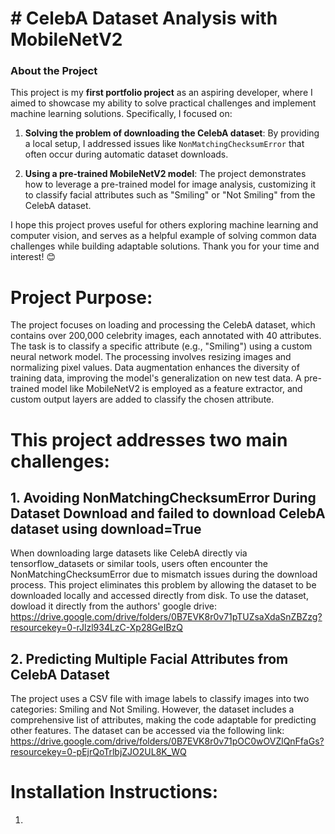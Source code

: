 # # CelebA Dataset Analysis with MobileNetV2

### About the Project
This project is my **first portfolio project** as an aspiring developer, where I aimed to showcase my ability to solve practical challenges and implement machine learning solutions. Specifically, I focused on:

1. **Solving the problem of downloading the CelebA dataset**: By providing a local setup, I addressed issues like `NonMatchingChecksumError` that often occur during automatic dataset downloads.

2. **Using a pre-trained MobileNetV2 model**: The project demonstrates how to leverage a pre-trained model for image analysis, customizing it to classify facial attributes such as "Smiling" or "Not Smiling" from the CelebA dataset.

I hope this project proves useful for others exploring machine learning and computer vision, and serves as a helpful example of solving common data challenges while building adaptable solutions. Thank you for your time and interest! 😊

# Project Purpose:
The project focuses on loading and processing the CelebA dataset, which contains over 200,000 celebrity images, each annotated with 40 attributes. The task is to classify a specific attribute (e.g., "Smiling") using a custom neural network model. The processing involves resizing images and normalizing pixel values. Data augmentation enhances the diversity of training data, improving the model's generalization on new test data. A pre-trained model like MobileNetV2 is employed as a feature extractor, and custom output layers are added to classify the chosen attribute.

# This project addresses two main challenges:

## 1. Avoiding NonMatchingChecksumError During Dataset Download and failed to download CelebA dataset using download=True 
When downloading large datasets like CelebA directly via tensorflow_datasets or similar tools, users often encounter the NonMatchingChecksumError due to mismatch issues during the download process. This project eliminates this problem by allowing the dataset to be downloaded locally and accessed directly from disk. To use the dataset, dowload it directly from the authors' google drive: https://drive.google.com/drive/folders/0B7EVK8r0v71pTUZsaXdaSnZBZzg?resourcekey=0-rJlzl934LzC-Xp28GeIBzQ

## 2. Predicting Multiple Facial Attributes from CelebA Dataset
The project uses a CSV file with image labels to classify images into two categories: Smiling and Not Smiling. However, the dataset includes a comprehensive list of attributes, making the code adaptable for predicting other features. The dataset can be accessed via the following link: https://drive.google.com/drive/folders/0B7EVK8r0v71pOC0wOVZlQnFfaGs?resourcekey=0-pEjrQoTrlbjZJO2UL8K_WQ


# Installation Instructions:
1. 



